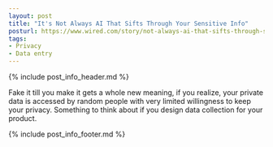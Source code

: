 ```yaml
---
layout: post
title: "It's Not Always AI That Sifts Through Your Sensitive Info"
posturl: https://www.wired.com/story/not-always-ai-that-sifts-through-sensitive-info-crowdsourced-labor/
tags:
- Privacy
- Data entry
---
```


{% include post_info_header.md %}

Fake it till you make it gets a whole new meaning, if you realize, your private data is accessed by random people with very limited willingness to keep your privacy. Something to think about if you design data collection for your product.

<!--more-->
{% include post_info_footer.md %}

